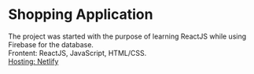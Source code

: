 # Shopping Application

The project was started with the purpose of learning ReactJS while using Firebase for the database.  
Frontent: ReactJS, JavaScript, HTML/CSS.  
[Hosting: Netlify](https://beautifyshop.netlify.app/)
